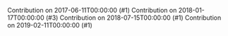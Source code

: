 Contribution on 2017-06-11T00:00:00 (#1)
Contribution on 2018-01-17T00:00:00 (#3)
Contribution on 2018-07-15T00:00:00 (#1)
Contribution on 2019-02-11T00:00:00 (#1)
